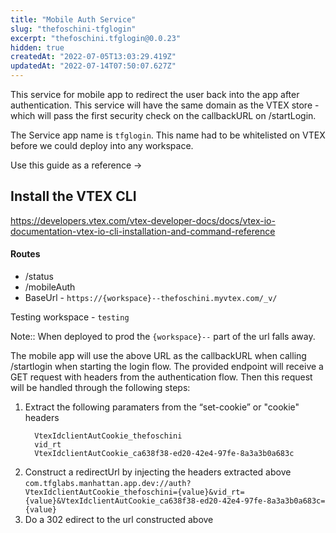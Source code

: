 ```yaml
---
title: "Mobile Auth Service"
slug: "thefoschini-tfglogin"
excerpt: "thefoschini.tfglogin@0.0.23"
hidden: true
createdAt: "2022-07-05T13:03:29.419Z"
updatedAt: "2022-07-14T07:50:07.627Z"
---
```

This service for mobile app to redirect the user back into the app after authentication. This service will have the same domain as the VTEX store - which will pass the first security check on the callbackURL on /startLogin.

The Service app name is `tfglogin`. This name had to be whitelisted on VTEX before we could deploy into any workspace. 

Use this guide as a reference →  

## Install the VTEX CLI

https://developers.vtex.com/vtex-developer-docs/docs/vtex-io-documentation-vtex-io-cli-installation-and-command-reference


#### Routes
- /status
- /mobileAuth
- BaseUrl - `https://{workspace}--thefoschini.myvtex.com/_v/`

Testing workspace - `testing`


Note:: When deployed to prod the `{workspace}--` part of the url falls away.

The mobile app will use the above URL as the callbackURL when calling /startlogin when starting the login flow.
The provided endpoint will receive a GET request with headers from the authentication flow. Then this request will be handled through the following steps: 

1. Extract the following paramaters from the “set-cookie” or "cookie" headers
    ```
      VtexIdclientAutCookie_thefoschini
      vid_rt
      VtexIdclientAutCookie_ca638f38-ed20-42e4-97fe-8a3a3b0a683c
    ```
2. Construct a redirectUrl by injecting the headers extracted above
  `com.tfglabs.manhattan.app.dev://auth?VtexIdclientAutCookie_thefoschini={value}&vid_rt={value}&VtexIdclientAutCookie_ca638f38-ed20-42e4-97fe-8a3a3b0a683c={value}`
3. Do a 302 edirect to the url constructed above